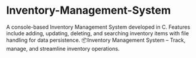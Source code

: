 # Inventory-Management-System
A console-based Inventory Management System developed in C. Features include adding, updating, deleting, and searching inventory items with file handling for data persistence.
📦Inventory Management System – Track, manage, and streamline inventory operations.
